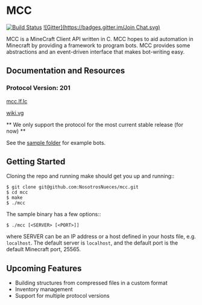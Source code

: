 MCC
==========

[![Build Status](https://travis-ci.org/NosotrosNueces/mcc.svg?branch=travis)](https://travis-ci.org/NosotrosNueces/mcc)
[![Gitter](https://badges.gitter.im/Join Chat.svg)](https://gitter.im/NosotrosNueces/mcc?utm_source=badge&utm_medium=badge&utm_campaign=pr-badge&utm_content=badge)

MCC is a MineCraft Client API written in C. MCC hopes to aid automation in
Minecraft by providing a framework to program bots. MCC provides some
abstractions and an event-driven interface that makes bot-writing easy.

## Documentation and Resources ##

### Protocol Version: 201 ###

[mcc.lf.lc](http://mcc.lf.lc)

[wiki.vg](http://wiki.vg)

** We only support the protocol for the most current stable release (for now) **

See the
[sample folder](https://github.com/NosotrosNueces/mcc/tree/master/sample) for
example bots.


## Getting Started ##
Cloning the repo and running make should get you up and running::

    $ git clone git@github.com:NosotrosNueces/mcc.git
    $ cd mcc
    $ make
    $ ./mcc

The sample binary has a few options::

    $ ./mcc [<SERVER> [<PORT>]]

where SERVER can be an IP address or a host defined in your hosts file, e.g.
`localhost`. The default server is `localhost`, and the default port is the
default Minecraft port, 25565.

## Upcoming Features ##
* Building structures from compressed files in a custom format
* Inventory management
* Support for multiple protocol versions
